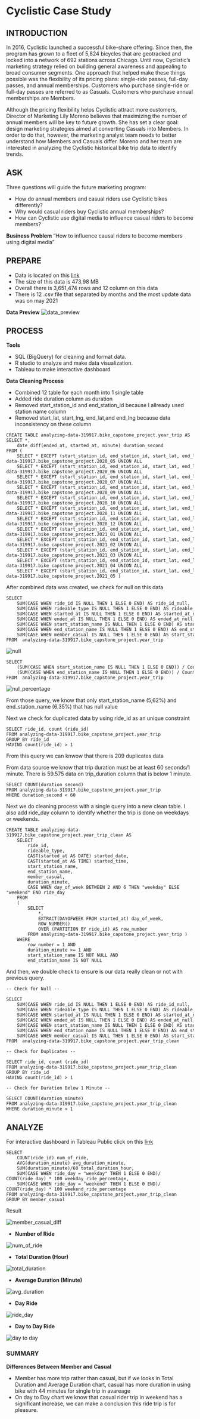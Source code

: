 # Cyclistic Case Study
## INTRODUCTION
In 2016, Cyclistic launched a successful bike-share offering. Since then, the program has grown to a fleet of 5,824 bicycles that are geotracked and locked into a network of 692 stations across Chicago. Until now, Cyclistic’s marketing strategy relied on building general awareness and appealing to broad consumer segments. One approach that helped make these things possible was the flexibility of its pricing plans: single-ride passes, full-day passes, and annual memberships. Customers who purchase single-ride or full-day passes are referred to as Casuals. Customers who purchase annual memberships are Members.

Although the pricing flexibility helps Cyclistic attract more customers, Director of Marketing Lily Moreno believes that maximizing the number of annual members will be key to future growth. She has set a clear goal: design marketing strategies aimed at converting Casuals into Members. In order to do that, however, the marketing analyst team needs to better understand how Members and Casuals differ. Moreno and her team are interested in analyzing the Cyclistic historical bike trip data to identify trends.

## ASK
Three questions will guide the future marketing program: 
- How do annual members and casual riders use Cyclistic bikes differently?
- Why would casual riders buy Cyclistic annual memberships? 
- How can Cyclistic use digital media to influence casual riders to become members?

**Business Problem**
“How to influence causal riders to become members using digital media”

## PREPARE
- Data is located on this [link](https://divvy-tripdata.s3.amazonaws.com/index.html)
- The size of this data is 473.98 MB
- Overall there is 3,651,474 rows and 12 column on this data
- There is 12 .csv file that separated by months and the most update data was on may 2021

**Data Preview**
![data_preview](https://user-images.githubusercontent.com/90141628/132163032-99b5383d-ea7b-4b22-b565-92de1623280b.PNG)

## PROCESS
**Tools**
- SQL (BigQuery) for cleaning and format data.
- R studio to analyze and make data visualization.
- Tableau to make interactive dashboard

**Data Cleaning Process**
- Combined 12 table for each month into 1  single table
- Added ride duration column as duration 
- Removed start_station_id and end_station_id because I allready used station name column
- Removed start_lat, start_lng, end_lat,and end_lng because data inconsistency on these column

```
CREATE TABLE analyzing-data-319917.bike_capstone_project.year_trip AS
SELECT *,
    date_diff(ended_at, started_at, minute) duration_second
FROM (
    SELECT * EXCEPT (start_station_id, end_station_id, start_lat, end_lat, start_lng, end_lng) FROM analyzing-data-319917.bike_capstone_project.2020_05 UNION ALL 
    SELECT * EXCEPT (start_station_id, end_station_id, start_lat, end_lat, start_lng, end_lng) FROM analyzing-data-319917.bike_capstone_project.2020_06 UNION ALL
    SELECT * EXCEPT (start_station_id, end_station_id, start_lat, end_lat, start_lng, end_lng) FROM analyzing-data-319917.bike_capstone_project.2020_07 UNION ALL
    SELECT * EXCEPT (start_station_id, end_station_id, start_lat, end_lat, start_lng, end_lng) FROM analyzing-data-319917.bike_capstone_project.2020_09 UNION ALL
    SELECT * EXCEPT (start_station_id, end_station_id, start_lat, end_lat, start_lng, end_lng) FROM analyzing-data-319917.bike_capstone_project.2020_10 UNION ALL
    SELECT * EXCEPT (start_station_id, end_station_id, start_lat, end_lat, start_lng, end_lng) FROM analyzing-data-319917.bike_capstone_project.2020_11 UNION ALL
    SELECT * EXCEPT (start_station_id, end_station_id, start_lat, end_lat, start_lng, end_lng) FROM analyzing-data-319917.bike_capstone_project.2020_12 UNION ALL
    SELECT * EXCEPT (start_station_id, end_station_id, start_lat, end_lat, start_lng, end_lng) FROM analyzing-data-319917.bike_capstone_project.2021_01 UNION ALL
    SELECT * EXCEPT (start_station_id, end_station_id, start_lat, end_lat, start_lng, end_lng) FROM analyzing-data-319917.bike_capstone_project.2021_02 UNION ALL
    SELECT * EXCEPT (start_station_id, end_station_id, start_lat, end_lat, start_lng, end_lng) FROM analyzing-data-319917.bike_capstone_project.2021_03 UNION ALL
    SELECT * EXCEPT (start_station_id, end_station_id, start_lat, end_lat, start_lng, end_lng) FROM analyzing-data-319917.bike_capstone_project.2021_04 UNION ALL
    SELECT * EXCEPT (start_station_id, end_station_id, start_lat, end_lat, start_lng, end_lng) FROM analyzing-data-319917.bike_capstone_project.2021_05 )
```
After combined data was created, we check for null on this data

```
SELECT
    SUM(CASE WHEN ride_id IS NULL THEN 1 ELSE 0 END) AS ride_id_null,
    SUM(CASE WHEN rideable_type IS NULL THEN 1 ELSE 0 END) AS rideable_type_null,
    SUM(CASE WHEN started_at IS NULL THEN 1 ELSE 0 END) AS started_at_null,
    SUM(CASE WHEN ended_at IS NULL THEN 1 ELSE 0 END) AS ended_at_null,
    SUM(CASE WHEN start_station_name IS NULL THEN 1 ELSE 0 END) AS start_station_null,
    SUM(CASE WHEN end_station_name IS NULL THEN 1 ELSE 0 END) AS end_station_null,
    SUM(CASE WHEN member_casual IS NULL THEN 1 ELSE 0 END) AS start_station_null
FROM  analyzing-data-319917.bike_capstone_project.year_trip
```
![null](https://user-images.githubusercontent.com/90141628/132937672-2acef97f-9c40-4b97-9d6d-54f888af5c3e.PNG)

```
SELECT
    (SUM(CASE WHEN start_station_name IS NULL THEN 1 ELSE 0 END)) / Count(start_station_name) * 100 end_station_null_percentage,
    (SUM(CASE WHEN end_station_name IS NULL THEN 1 ELSE 0 END)) / Count(start_station_name) * 100 start_station_null_percentage 
FROM  analyzing-data-319917.bike_capstone_project.year_trip
```
![nul_percentage](https://user-images.githubusercontent.com/90141628/132937724-bc799a96-188e-42a3-bac6-cd08b028616d.PNG)

From those query, we know that only start_station_name (5,62%) and end_station_name (6.35%) that has null value

Next we check for duplicated data by using ride_id as an unique constraint

```
SELECT ride_id, count (ride_id)
FROM analyzing-data-319917.bike_capstone_project.year_trip
GROUP BY ride_id
HAVING count(ride_id) > 1
```
From this query we can knwow that there is 209 duplicates data

From data source we know that trip duration must be at least 60 seconds/1 minute. There is 59.575 data on trip_duration column that is below 1 minute.
```
SELECT COUNT(duration_second)
FROM analyzing-data-319917.bike_capstone_project.year_trip
WHERE duration_second < 60
```
Next we do cleaning process with a single query into a new clean table. I also add ride_day column to identify whether the trip is done on weekdays or weekends.
```
CREATE TABLE analyzing-data-319917.bike_capstone_project.year_trip_clean AS 
    SELECT 
        ride_id,
        rideable_type,
        CAST(started_at AS DATE) started_date, 
        CAST(started_at AS TIME) started_time,
        start_station_name,
        end_station_name,
        member_casual,
        duration_minute,
        CASE WHEN day_of_week BETWEEN 2 AND 6 THEN "weekday" ELSE "weekend" END ride_day
    FROM 
    (
        SELECT 
            *,
            EXTRACT(DAYOFWEEK FROM started_at) day_of_week,
            ROW_NUMBER()
            OVER (PARTITION BY ride_id) AS row_number 
        FROM analyzing-data-319917.bike_capstone_project.year_trip )
    WHERE 
        row_number = 1 AND
        duration_minute >= 1 AND
        start_station_name IS NOT NULL AND 
        end_station_name IS NOT NULL
```
And then, we double check to ensure is our data really clean or not with previous query.
```
-- Check for Null --

SELECT
    SUM(CASE WHEN ride_id IS NULL THEN 1 ELSE 0 END) AS ride_id_null,
    SUM(CASE WHEN rideable_type IS NULL THEN 1 ELSE 0 END) AS rideable_type_null,
    SUM(CASE WHEN started_at IS NULL THEN 1 ELSE 0 END) AS started_at_null,
    SUM(CASE WHEN ended_at IS NULL THEN 1 ELSE 0 END) AS ended_at_null,
    SUM(CASE WHEN start_station_name IS NULL THEN 1 ELSE 0 END) AS start_station_null,
    SUM(CASE WHEN end_station_name IS NULL THEN 1 ELSE 0 END) AS end_station_null,
    SUM(CASE WHEN member_casual IS NULL THEN 1 ELSE 0 END) AS start_station_null
FROM  analyzing-data-319917.bike_capstone_project.year_trip_clean

-- Check for Duplicates --

SELECT ride_id, count (ride_id)
FROM analyzing-data-319917.bike_capstone_project.year_trip_clean
GROUP BY ride_id
HAVING count(ride_id) > 1

-- Check for Duration Below 1 Minute --

SELECT COUNT(duration_minute)
FROM analyzing-data-319917.bike_capstone_project.year_trip_clean
WHERE duration_minute < 1
```
## ANALYZE
For interactive dashboard in Tableau Public click on this [link](https://public.tableau.com/app/profile/rizky.ramadhan5281/viz/cyclistic_16312552520290/Dashboard1#1)

```
SELECT 
    COUNT(ride_id) num_of_ride,
    AVG(duration_minute) avg_duration_minute,
    SUM(duration_minute)/60 total_duration_hour,
    SUM(CASE WHEN ride_day = "weekday" THEN 1 ELSE 0 END)/ COUNT(ride_day) * 100 weekday_ride_percentage,
    SUM(CASE WHEN ride_day = "weekend" THEN 1 ELSE 0 END)/ COUNT(ride_day) * 100 weekend_ride_percentage 
FROM analyzing-data-319917.bike_capstone_project.year_trip_clean
GROUP BY member_casual
```
Result 

![member_casual_diff](https://user-images.githubusercontent.com/90141628/132940802-5f2d6b35-b8e6-43f7-a8fc-2b186330b907.PNG)

- **Number of Ride**

![num_of_ride](https://user-images.githubusercontent.com/90141628/132942971-9be9fa9a-3eb2-46e0-bdf7-7bf210bef754.PNG)
 
- **Total Duration (Hour)**

![total_duration](https://user-images.githubusercontent.com/90141628/132943105-5d04bbb2-4e8d-4ae3-8e55-1518fd635e78.PNG)

- **Average Duration (Minute)**

![avg_duration](https://user-images.githubusercontent.com/90141628/132943158-4e1d2b59-69b6-4f13-b87e-750deac64378.PNG)

- **Day Ride**

![ride_day](https://user-images.githubusercontent.com/90141628/132943046-6549c2a2-e39e-4fe6-99ca-7a24fa8fa91b.PNG)

- **Day to Day Ride**

![day to day](https://user-images.githubusercontent.com/90141628/132943652-f9a181c3-be5d-4dbf-a8ce-25e16fea9ebc.PNG)

### SUMMARY
**Differences Between Member and Casual**
- Member has more trip rather than casual, but if we looks in Total Duration and Average Duration chart, casual has more duration in using bike with 44 minutes for single trip in avareage
- On day to Day chart we know that casual rider trip in weekend has a significant increase, we can make a conclusion this ride trip is for pleasure. 



